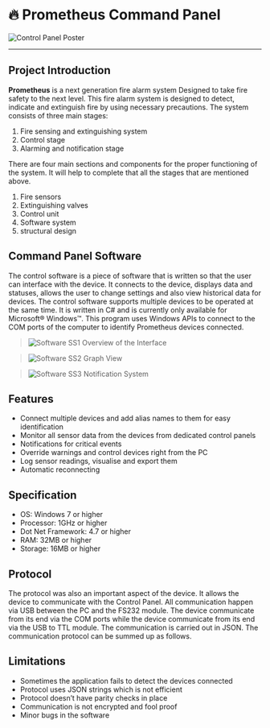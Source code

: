# 🔥 Prometheus Command Panel
![Control Panel Poster](https://user-images.githubusercontent.com/46389631/170832714-0587bb0c-a896-40c6-9f3f-a69c376b9818.png)

---

## Project Introduction

**Prometheus** is a next generation fire alarm system Designed to take fire safety to the next level. This fire alarm system is designed to detect, indicate and extinguish fire by using necessary precautions. The system consists of three main stages:
1. Fire sensing and extinguishing system
2. Control stage
3. Alarming and notification stage

There are four main sections and components for the proper functioning of the system. It will help to complete that all the stages that are mentioned above.
1. Fire sensors
2. Extinguishing valves
3. Control unit
4. Software system
5. structural design

## Command Panel Software

The control software is a piece of software that is written so that the user can interface with the device. It connects to the device, displays data and statuses, allows the user to change settings and also view historical data for devices. The control software supports multiple devices to be operated at the same time. It is written in C# and is currently only available for Microsoft® Windows™. This program uses Windows APIs to connect to the COM ports of the computer to identify Prometheus devices connected.

> ![Software SS1](https://user-images.githubusercontent.com/46389631/185791330-9794a8b8-9144-4d10-bf61-85f5d442953d.png)
> Overview of the Interface

> ![Software SS2](https://user-images.githubusercontent.com/46389631/185791474-babe76c7-a6ea-4eeb-9597-21bb262580bf.png)
> Graph View

> ![Software SS3](https://user-images.githubusercontent.com/46389631/185791490-082c3bd4-f3d9-412f-afbc-05c06bf16098.png)
> Notification System

## Features

-	Connect multiple devices and add alias names to them for easy identification
-	Monitor all sensor data from the devices from dedicated control panels
-	Notifications for critical events
-	Override warnings and control devices right from the PC
-	Log sensor readings, visualise and export them
-	Automatic reconnecting

## Specification

-	OS: Windows 7 or higher
-	Processor: 1GHz or higher
-	Dot Net Framework: 4.7 or higher
-	RAM: 32MB or higher
-	Storage: 16MB or higher

## Protocol

The protocol was also an important aspect of the device. It allows the device to communicate with the Control Panel. All communication happen via USB between the PC and the FS232 module. The device communicate from its end via the COM ports while the device communicate from its end via the USB to TTL module. The communication is carried out in JSON. The communication protocol can be summed up as follows.

## Limitations

-	Sometimes the application fails to detect the devices connected
-	Protocol uses JSON strings which is not efficient
-	Protocol doesn’t have parity checks in place
-	Communication is not encrypted and fool proof
-	Minor bugs in the software
